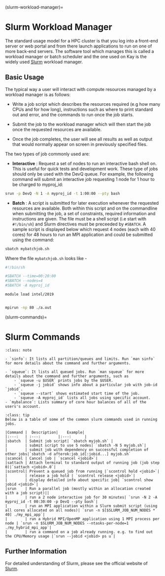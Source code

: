 (slurm-workload-manager)=
# Slurm Workload Manager

The standard usage model for a HPC cluster is that you log into a front-end server or web portal and from there launch applications to run on one of more back-end servers. The software tool which manages this is called a workload manager or batch scheduler and the one used on Kay is the widely used [Slurm](https://slurm.schedmd.com/) workload manager.

## Basic Usage

The typical way a user will interact with compute resources managed by a workload manager is as follows:

- Write a job script which describes the resources required (e.g how many CPUs and for how long), instructions such as where to print standard out and error, and the commands to run once the job starts.

- Submit the job to the workload manager which will then start the job once the requested resources are available.

- Once the job completes, the user will see all results as well as output that would normally appear on screen in previously specified files.

The two types of job commonly used are:

- **Interactive** : Request a set of nodes to run an interactive bash shell on. This is useful for quick tests and development work. These type of jobs should only be used with the DevQ queue. For example, the following command will submit an interactive job requesting 1 node for 1 hour to be charged to myproj_id:

```bash
srun -p DevQ -N 1 -A myproj_id -t 1:00:00 --pty bash
```
- **Batch** : A script is submitted for later execution whenever the requested resources are available. Both within this script and on the commandline when submitting the job, a set of constraints, required information and instructions are given. The file must be a shell script (i.e start with `#!/bin/sh`) and Slurm directives must be preceeded by `#SBATCH`. A sample script is displayed below which request 4 nodes (each with 40 cores) for 48 hours to run an MPI application and could be submitted using the command:

```bash
sbatch mybatchjob.sh
```

Where the file `mybatchjob.sh` looks like -

```bash
#!/bin/sh 

#SBATCH --time=00:20:00
#SBATCH --nodes=4
#SBATCH -A myproj_id

module load intel/2019


mpirun -np 80 ./a.out
```

(slurm-commands)=
# Slurm Commands

``````{admonition} Slurm informational command summary
:class: note

- `sinfo`: It lists all partition/queues and limits. Run `man sinfo` for more details about the command and further arguments.

- `squeue`: It lists all queued jobs. Run `man squeue` for more details about the command and further arguments, such as 
    - `squeue -u $USER` prints jobs by the $USER.
    - `squeue -j jobid` shows info about a particular job with job-id `jobid`.
    - `squeue --start` shows estimated start time of the job.
    - `squeue -A myproj_id` lists all jobs using specific account.
- `mybalance`: Lists summary of core hour balances of all of the users's account.
``````


``````{admonition} Slurm job commands
:class: tip
Below is a table of some of the common slurm commands used in running jobs.
``````

```{table}
|Command | 	Description| 	Example|
|:---:   | :---:        |:---:      |
|sbatch  | Submit job script| `sbatch myjob.sh` |
|  	     | submit script to use 5 nodes| `sbatch -N 5 myjob.sh`|
|  	     | submit job with dependency on successful completion of other jobs|`sbatch -d afterok:job_id[:jobid...] myjob.sh`
|scancel | Cancel job | `scancel <jobid>`|
|sattach | Attach terminal to standard output of running job (job step 0)|`sattach <jobid>.0`|
|scontrol| Prevent a queued job from running |`scontrol hold <jobid>`|
|  	     | release a job hold | `scontrol release <jobid>`|
|  	     | display detailed info about specific job| `scontrol show jobid <jobid>`|
|srun 	 | Run a parallel job (mostly within an allocation created with a job script)||
|  	     | run a 2 node interactive job for 30 minutes| `srun -N 2 -A myproj_id -t 00:30:00 -p DevQ --pty bash`|
|  	     | run an MPI application within a Slurm submit script (using all cores allocated on all nodes)| `srun -n $[$SLURM_JOB_NUM_NODES * 40] ./my_mpi_app`|
|  	     | run a Hybrid MPI/OpenMP application using 1 MPI process per node | `srun -n $SLURM_JOB_NUM_NODES --ntasks-per-node=1 ./my_hybrid_mpi_app`|
|  	     | run a command on a job already running. e.g. to find out the CPU/Memory usage |`srun --jobid <jobid> ps u`|
```


## Further Information

For detailed understanding of Slurm, please see the official website of [Slurm](https://slurm.schedmd.com/).
